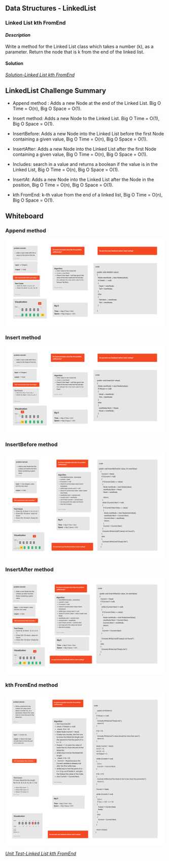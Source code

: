 

## Data Structures  - LinkedList
### Linked List kth FromEnd
#### ***Description***
Write a method for the Linked List class which takes a number (k), as a parameter. Return the node that is k from the end of the linked list.
#### Solution
*[Solution-Linked List kth FromEnd](https://github.com/Ody950/data-structures-and-algorithms/blob/main/DataStructures/DataStructures/LinkedListKth.cs)*

## LinkedList Challenge Summary

- Append method : Adds a new Node at the end of the Linked List. Big O Time = O(n), Big O Space = O(1).

- Insert method: Adds a new Node to the Linked List. Big O Time = O(1), Big O Space = O(1).

- InsertBefore: Adds a new Node into the Linked List before the first Node containing a given value, Big O Time = O(n), Big O Space = O(1).

- InsertAfter:	Adds a new Node into the Linked List after the first Node containing a given value, Big O Time = O(n), Big O Space = O(1).

- Includes: 	search in a value and returns a boolean if the value is in the Linked List, Big O Time = O(n), Big O Space = O(1).

- InsertAt: Adds a new Node into the Linked List after the  Node in the position, Big O Time = O(n), Big O Space = O(1).

- kth FromEnd:  k-th value from the end of a linked list, Big O Time = O(n), Big O Space = O(1).

## Whiteboard

### Append method
<img src="./assets2/Add.jpg" style="width: 500px;">

### Insert method
<img src="./assets2/Insert.jpg" style="width: 500px;">

### InsertBefore method
<img src="./assets2/InsertB.jpg" style="width: 500px;">

### InsertAfter method
<img src="./assets2/InsertA.jpg" style="width: 500px;">

### kth FromEnd method
<img src="./assets2/InsertC.jpg" style="width: 500px;">

*[Unit Test-Linked List kth FromEnd](https://github.com/Ody950/data-structures-and-algorithms/blob/main/DataStructures/DataStructuresTests/LinkedListKthTest.cs)*

